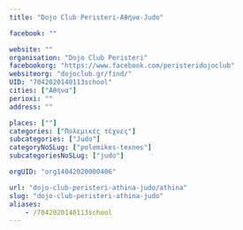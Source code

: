```yaml
---
title: "Dojo Club Peristeri-Αθήνα-Judo"

facebook: ""

website: ""
organisation: "Dojo Club Peristeri"
facebookorg: "https://www.facebook.com/peristeridojoclub"
websiteorg: "dojoclub.gr/find/"
UID: "7042020140113school"
cities: ["Αθήνα"]
perioxi: ""
address: ""

places: [""]
categories: ["Πολεμικές τέχνες"]
subcategories: ["Judo"]
categoryNoSLug: ["polemikes-texnes"]
subcategoriesNoSLug: ["judo"]

orgUID: "org14042020000406"

url: "dojo-club-peristeri-athina-judo/athina"
slug: "dojo-club-peristeri-athina-judo"
aliases:
    - /7042020140113school
---
```





